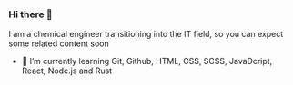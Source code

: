 ### Hi there 👋

I am a chemical engineer transitioning into the IT field, so you can expect some related content soon

- 🌱 I’m currently learning Git, Github, HTML, CSS, SCSS, JavaDcript, React, Node.js and Rust
 
<!--
**javiearth/javiearth** is a ✨ _special_ ✨ repository because its `README.md` (this file) appears on your GitHub profile.

Here are some ideas to get you started:

- 🔭 I’m currently working on ...
- 🌱 I’m currently learning ...
- 👯 I’m looking to collaborate on ...
- 🤔 I’m looking for help with ...
- 💬 Ask me about ...
- 📫 How to reach me: ...
- 😄 Pronouns: ...
- ⚡ Fun fact: ...
-->
